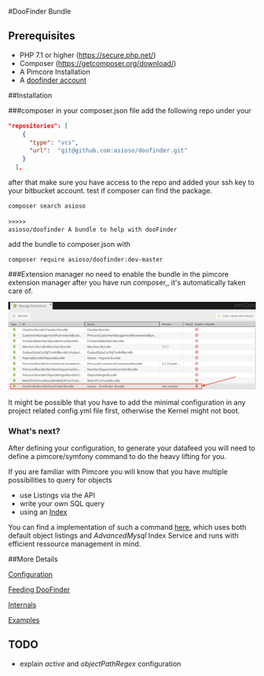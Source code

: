 #DooFinder Bundle

## Prerequisites
* PHP 7.1 or higher (https://secure.php.net/)
* Composer (https://getcomposer.org/download/)
* A Pimcore  Installation 
* A [doofinder account](https://app.doofinder.com/en/signup?fp_ref=asioso)



##Installation

###composer
in your composer.json file add the following repo under your

```json
"repositories": [
    {
      "type": "vcs",
      "url":  "git@github.com:asioso/doofinder.git"
    }
  ],
``` 



after that make sure you have access to the repo and added your ssh key to your bitbucket account.
test if composer can find the package.

```
composer search asioso

>>>>>
asioso/doofinder A bundle to help with dooFinder  

```

add the bundle to composer.json with
```
composer require asioso/doofinder:dev-master

```
###Extension manager
no need to enable the bundle in the pimcore extension manager after you have run composer,, it's automatically taken care of.


![ext_manager_screenshot][extension_manager]

It might be possible that you have to add the minimal configuration in any project related config.yml file first, otherwise the Kernel might not boot. 



### What's next?

After defining your configuration, to generate your datafeed you will need to define a pimcore/symfony command to do the heavy lifting for you.

If you are familiar with Pimcore you will know that you have multiple possibilities to query for objects
 * use Listings via the API
 * write your own SQL query
 * using an [Index](https://pimcore.com/docs/5.x/Development_Documentation/E-Commerce_Framework/Index_Service/index.html) 
 

You can find a implementation of such a command [here](https://github.com/asioso/pimcore-doofinder-module/src/master/examples/Feed/BuildDooFinderDataFeedCommand.php), which uses both default  object listings and *AdvancedMysql* Index Service and runs with efficient ressource management in mind.
 

##More Details

[Configuration](/documentation/configuration.md)

[Feeding DooFinder](/documentation/feeds.md)

[Internals](/documentation/internals.md)

[Examples](/documentation/examples.md)




## TODO
* explain *active* and *objectPathRegex* configuration


<!--image definitions-->
[extension_manager]: https://github.com/asioso/doofinder/raw/master/documentation/images/extension_manager.png "Extension Manager"
